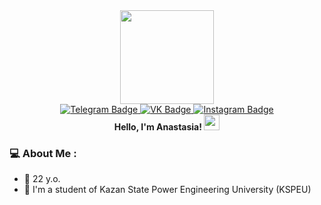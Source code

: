 <!-- Гифка -->
<div id="header" align="center">
  <img src="https://media.giphy.com/media/unQ3IJU2RG7DO/giphy.gif" width="150"/>
</div>

<!-- Ссылки на соц. сети -->
<div id="badges" align="center">
  <a href="https://t.me/space13pirate">
    <img src="https://img.shields.io/badge/Telegram-27A3E2?style=for-the-badge&logo=telegram&logoColor=white" alt="Telegram Badge"/>
  </a>
  <a href="https://vk.com/north13anastasia">
    <img src="https://img.shields.io/badge/vk-0077FF?style=for-the-badge&logo=VK&logoColor=white" alt="VK Badge"/>
  </a>
  <a href="https://www.instagram.com/north13anastasia">
    <img src="https://img.shields.io/badge/Instagram-E54771?style=for-the-badge&logo=Instagram&logoColor=white" alt="Instagram Badge"/>
  </a>
</div>

<!-- Приветствие -->
<div id="header" align="center">
  <b> Hello, I'm Anastasia! </b>
  <img src="https://media.giphy.com/media/hvRJCLFzcasrR4ia7z/giphy.gif" width="25px"/>
</div>

<!-- Обо мне -->
### :computer: About Me :

- :ghost: 22 y.o.
- :ledger: I'm a student of Kazan State Power Engineering University (KSPEU)
